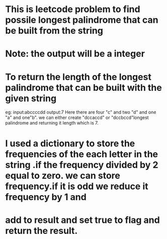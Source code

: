 # This is leetcode problem to find possile longest palindrome that can be built from the string
# Note: the output will be a integer


# To return the length of the longest palindrome that can be built with the given string
 eg:
 input:abccccdd
 output:7
 Here there are four "c" and two "d" and one "a"  and one"b".
 we can either create "dccaccd" or "dccbccd"longest palindrome and returning it length which is 7.

 # I used a dictionary to store the frequencies of the each letter in the string .if the frequency divided by 2 equal to zero. we can store frequency.if it is odd we reduce it frequency by 1 and 
 # add to result and set true to flag and return the result.
 
 
